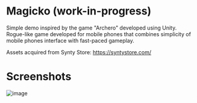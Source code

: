 # Magicko (work-in-progress)
Simple demo inspired by the game "Archero" developed using Unity.
Rogue-like game developed for mobile phones that combines simplicity of mobile phones interface with fast-paced gameplay.

Assets acquired from Synty Store: https://syntystore.com/

# Screenshots 
![image](https://user-images.githubusercontent.com/53970671/144493386-138fa052-4efc-494d-8f8d-f6a0e8506e1c.png)
